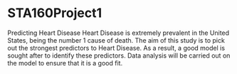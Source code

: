 # STA160Project1
Predicting Heart Disease
Heart Disease is extremely prevalent in the United States, being the number 1 cause
of death. The aim of this study is to pick out the strongest predictors to Heart
Disease. As a result, a good model is sought after to identify these predictors. Data
analysis will be carried out on the model to ensure that it is a good fit.
